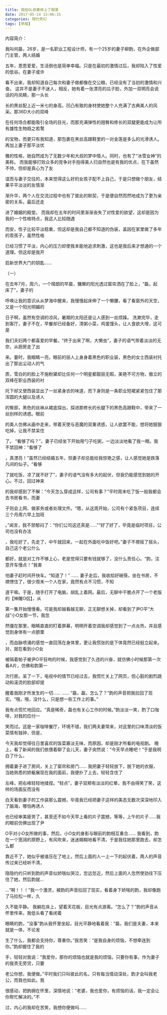 ```yaml
---
title: 我给OL娇妻绑上了眼罩
date: 2017-05-14 13:06:15
categories: 現代奇幻
tags: [草榴]
---
```

内容简介：

我叫何磊，26岁，是一名职业工程设计师，有一个25岁的妻子柳韵，在外企做部门主管，两人结婚

五年，恩恩爱爱，生活倒也是简单幸福。只是在最初的激情过后，我却陷入了性爱的低谷。在妻子或许

看不出来，我却知道自己每次和妻子做都像在交公粮，已经没有了当初的激情和兴奋。
这并不是妻子不迷人，相反，她有着一张漂亮的瓜子脸，外加一双明亮会说话的丹凤睛，那一头长

长的黑丝配上近一米七的身高，凹凸有致的身材使她整个人充满了古典美人的风采。那36D大小的双峰

在任何场合都能吸引全场的目光，而那充满弹性的翘臀和修长的双腿更能成为让所有雄性生物趋之若鹜

的宝物，而更只有我知道，那包裹在黑丝高跟鞋里的一对金莲是多么的光滑诱人。再加上妻子那平淡优

雅的性格，她自然成为了无数少年和大叔的梦中情人。同时，也有了“冰雪女神”的美称。
而我能够打败众多的竞争对手抱得美人归自然也是有我的优点，在下虽然不帅，但却是真心为了友

谊而与妻子交往的，本来觉得这么好的女孩子配不上自己，于是只想做个朋友，结果平平淡淡的友情渐

渐升华，两个人在交流过程中也有了彼此的默契，于是便自然而然地成为了更为亲密的关系，最后还走

进了婚姻的殿堂。
而我却在五年的时间里渐渐丧失了对性爱的欲望，这却是因为我的一个性格特点，我这人比较随遇

而安，性子比较平淡稳重，但这却是我自己都不知道的伪装，盖因在家里做了多年的乖孩子，虽然性格

已经习惯了平淡，内心的压力却使我本能地追求刺激，这也是我后来才想通的一个道理。但这却是我开

启新世界大门的钥匙……




（一）

在去年7月，周六，一个晴朗的早晨，慵懒的阳光透过窗帘洒在了脸上，“磊，起床了”，妻子的

呼唤让我的意识从从梦海中醒来，我慢慢起床伸了一个懒腰，看了看窗外的天空，又是一个阳光明媚的

日子啊，虽然有空调的凉风，暑期的太阳还是让人感到一丝烦躁。
洗漱完毕，走到客厅，妻子不在，早餐却已经备好，清粥小菜，鸡蛋馒头，让人食欲大增，这可是

我们夫妇两个都喜爱的早餐。“终于出来了啊，大懒虫”，妻子的语气带着淡淡的无奈，从厨房走了出

来。霎时，我眼睛一亮，眼前的丽人上身身着黑色的职业装，黑色的女士西装衬托出了那出尘动人的气

质，雪白的的脸上不施粉黛却比任何一个明星都靓丽无暇，美艳不可方物，傲立的双峰在职业西装的衬

托下却又使西装显出了一丝紧身衣的味道，而下身则是一条职业短裙紧紧包住了那浑圆的大腿以及诱人

的臀部，黑色的丝袜从裙底探出，探进那修长的长腿下的黑色高跟鞋中，带来了一丝别样的诱惑。眼前

的美人仿佛从画中走来，带着天使与恶魔的双重诱惑，让人欲罢不能，想将她狠狠吃掉，让我不禁呆住

了。
“看够了吗？”，妻子已经坐下开始用勺子吃粥，一边淡淡地看了我一眼。我不禁回神：“看够了

，真漂亮！”虽然已经结婚五年，但妻子却总能给我惊艳之感，让人感觉她是跌落凡间的仙子。“看够

了就吃饭，凉了就不好了”，妻子的语气没有多大的起伏，但我仍能感觉到她的开心。不过，回过神来

的我却感到了不解：“今天怎么穿成这样，公司有事？”平时周末吃了饭一般我都会去书房看书，而妻

子则会上网、做家务或者处理文件。“嗯，从这周开始，公司有个紧急项目，连续三个月周六早上加班

。”闻言，我不禁郁闷了：“你们公司这还真是……”“好了好了，毕竟是临时项目，公司也没有办法

，我吃好了，先走了，中午就回来，一起在外面吃中饭好吧。”妻子不襟摇了摇头，自己这个老公什么

都好，就是对工作不够上心，老是觉得只要有钱就够了，没什么责任心。“韵，注意开车慢点！”我害

怕妻子赶时间开快车。“知道了！”
……
妻子走后，我收拾好碗筷，坐在书房，不襟愣住了，很少周末一个人在家，竟然有点不习惯，不知

道干嘛。于是，随手打开了电脑，胡乱上着网。最后，无聊中干脆点开了一个老版的【神雕O侣】，从

第一集开始慢慢看。可是我却越看越无聊，正无聊想关掉，却看到了尹O平“大战”小O女那一节，我忽

然僵在那里，眼睛直直的盯着屏幕，明明开着空调我却感觉到了一点炎热，并且感觉到身体有一点颤栗

，而血脉喷涌的感觉一直回荡在身体里，更让我慌张的是下体竟然已经挺立起来。对，就在看到小O女

被隔着帕子被尹O平狂吻的时候，我感觉到了久违的兴奋，就仿佛小时候那第一次看A片，仿佛和韵第一

次行房。呆了一下，电视中的情节已经过去，我慌忙关上了网页，但心脏的剧烈跳动和滚烫的脸部却提

醒着我刚才所发生的一切……
……
“磊，磊，怎么了？”韵的声音把我拉回了现实。“哦，哦，没什么，只是想一些工作上的事。”

我有点慌忙地回应。“真是稀奇，磊也有关心工作的时候。”韵淡淡一笑，酌了口咖啡，对我的应付一

笑而过。这是一家咖啡餐厅，环境不错，我们两夫妻常来，对这里的口味清淡的饭菜情有独钟，但是，

今天我却觉得往日里喜欢的饭菜寡淡无味，而原因，却是刚才所看的电视剧。
晚上，看了新闻的我们依偎着聊了会儿天，妻子突然说：“今天早点睡吧！”于是我明白了什么，

拥着妻子进了房间，关上了窗帘和房门……
我把妻子轻轻放下，脱下她的衣服，当她熟悉的娇躯展现在我的面前，我便扑了上去，轻轻含住了

左峰，把右峰轻轻地揉捏。“轻点”，妻子双颊有淡淡的红晕，我不由得笑了笑，这样的场面反而没有

白天看到妻子的工作装那么震撼，毕竟我已经把妻子这样的美态无数次深深地印入了脑海，哪怕再诱人

也已经审美疲劳了，甚至还不如今天早上看的片子震撼，等等，上午的片子……我的眼前仿佛出现了尹

O平对小O女所做的事，然后，小O女的身影与眼前的韵相互重合……
我看到，韵在一个宽阔的原野上，有风吹来，迷迷糊糊地看不清，于是我往她那里跑去，却怎么都

靠近不了，她似乎被谁压在了地上，然后上面的人一上一下的起伏着，两人的声音传过来已经听不清，

隐隐约约只听到韵的声音似娇喘似哭泣，忽远忽近，然后上面的人忽然使劲往下压住了她，然后韵就…

…“啊！！！”我一个激灵，被韵的声音拉回了现实，看着身下娇喘的韵，我却像跑了马拉松一样，久

久不能平静。
我躺在床上，望着天花板，目光有点游离。“怎么了？”韵的声音从怀里传来，我低头看了看闭着

眼睛的韵，“没事”韵从我怀里坐起，目光平静地看着我：“磊，我们是夫妻，本来就是一体，不论发

生了什么，我都会支持你，尊重你。”我苦笑：“是我自身的烦恼，不想牵连到你。”韵却握住了我的

手，轻轻对我说：“我爱你，那你的烦恼也就是我的烦恼，只要你有事，作为妻子的我责无旁贷，只要

老公你想，我便做。”平时我们只叫彼此的名，只有每当情动深处，韵才会叫我老公，而我也如此。我

很感动，把韵拥在怀里，深情地说：“老婆，我也爱你，有烦恼的话，我一定会让你帮忙解决的。”不

过，内心的我却在苦笑，我想你便做吗……